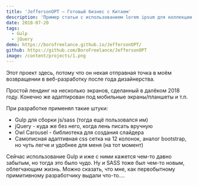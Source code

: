 ```yaml
---
title: 'JeffersonOPT — Готовый бизнес с Китаем'
description: 'Пример статьи с использованием lorem ipsum для коллекции Nuxt Content.'
date: 2018-07-20
tags:
  - Gulp
  - jQuery
demo: https://borofreelance.github.io/JeffersonOPT/
github: https://github.com/BoroFreelance/JeffersonOPT
image: /content/projects/1.png
---
```


Этот проект здесь, потому что он некая отправная точка в моём возвращении в веб-разработку после года дизайнерства.

Простой лендинг на несколько экранов, сделанный в далёком 2018 году. Конечно же адаптирован под мобильные экраны/планшеты и т.п.

При разработке применял такие штуки:

- Gulp для сборки js/sass (тогда ещё пользовался им)
- jQuery - куда же без него, когда лень писать вручную
- Owl Carousel - библиотека для создания слайдера
- Самописная адаптивная css сетка на 12 колонок, аналог bootstrap, но чуть легче и удобнее для меня (на тот момент)

Сейчас использование Gulp и иже с ними кажется чем-то давно забытым, но тогда это было чудо. Ну и SASS тоже был чем-то новым, облегчающим жизнь. Можно сказать, что мне, как первобытному примитивному разработчику выдали что-то....
